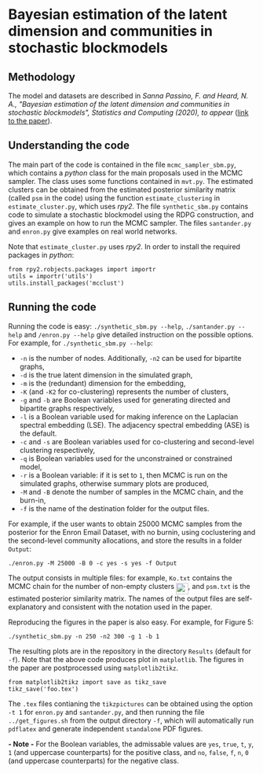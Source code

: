 # Bayesian estimation of the latent dimension and communities in stochastic blockmodels

## Methodology

The model and datasets are described in *Sanna Passino, F. and Heard, N. A., "Bayesian estimation of the latent dimension and communities in stochastic blockmodels", Statistics and Computing (2020), to appear* ([link to the paper](https://link.springer.com/article/10.1007/s11222-020-09946-6)). 

## Understanding the code

The main part of the code is contained in the file `mcmc_sampler_sbm.py`, which contains a *python* class for the main proposals used in the MCMC sampler. The class uses some functions contained in `mvt.py`. The estimated clusters can be obtained from the estimated posterior similarity matrix (called `psm` in the code) using the function `estimate_clustering` in `estimate_cluster.py`, which uses *rpy2*. The file `synthetic_sbm.py` contains code to simulate a stochastic blockmodel using the RDPG construction, and gives an example on how to run the MCMC sampler. The files `santander.py` and `enron.py` give examples on real world networks. 

Note that `estimate_cluster.py` uses *rpy2*. In order to install the required packages in *python*:
```
from rpy2.robjects.packages import importr
utils = importr('utils')
utils.install_packages('mcclust')
```

## Running the code

Running the code is easy: `./synthetic_sbm.py --help`, `./santander.py --help` and `/enron.py --help` give detailed instruction on the possible options. For example, for `./synthetic_sbm.py --help`:

* `-n` is the number of nodes. Additionally, `-n2` can be used for bipartite graphs,
* `-d` is the true latent dimension in the simulated graph,
* `-m` is the (redundant) dimension for the embedding,
* `-K` (and `-K2` for co-clustering) represents the number of clusters, 
* `-g` and `-b` are Boolean variables used for generating directed and bipartite graphs respectively,
* `-l` is a Boolean variable used for making inference on the Laplacian spectral embedding (LSE). The adjacency spectral embedding (ASE) is the default.
* `-c` and `-s` are Boolean variables used for co-clustering and second-level clustering respectively,
* `-q` is Boolean variables used for the unconstrained or constrained model,
* `-r` is a Boolean variable: if it is set to `1`, then MCMC is run on the simulated graphs, otherwise summary plots are produced, 
* `-M` and `-B` denote the number of samples in the MCMC chain, and the burn-in,
* `-f` is the name of the destination folder for the output files. 

For example, if the user wants to obtain 25000 MCMC samples from the posterior for the Enron Email Dataset, with no burnin, using coclustering and the second-level community allocations, and store the results in a folder `Output`:

```
./enron.py -M 25000 -B 0 -c yes -s yes -f Output

```
The output consists in multiple files: for example, `Ko.txt` contains the MCMC chain for the number of non-empty clusters <img src="svgs/c09a28e6f1aeb430bd603a5562d11a90.svg?invert_in_darkmode" align=middle width=24.235233pt height=22.4657235pt/>, and `psm.txt` is the estimated posterior similarity matrix. The names of the output files are self-explanatory and consistent with the notation used in the paper.  

Reproducing the figures in the paper is also easy. For example, for Figure 5:
```
./synthetic_sbm.py -n 250 -n2 300 -g 1 -b 1
```
The resulting plots are in the repository in the directory `Results` (default for `-f`). Note that the above code produces plot in `matplotlib`. The figures in the paper are postprocessed using `matplotlib2tikz`. 
```
from matplotlib2tikz import save as tikz_save
tikz_save('foo.tex')
```
The `.tex` files contianing the `tikzpictures` can be obtained using the option `-t 1` for `enron.py` and `santander.py`, and then running the file `../get_figures.sh` from the output directory `-f`, which will automatically run `pdflatex` and generate independent `standalone` PDF figures.  

**- Note -** For the Boolean variables, the admissable values are `yes`, `true`, `t`, `y`, `1` (and uppercase counterparts) for the positive class, and `no`, `false`, `f`, `n`, `0` (and uppercase counterparts) for the negative class. 

<!--
## References

* Heard, N.A., Rubin-Delanchy, P.T.G. and Lawson, D.J. (2014). "Filtering automated polling traffic in computer network flow data". Proceedings - 2014 IEEE Joint Intelligence and Security Informatics Conference, JISIC 2014, 268-271. ([Link](https://ieeexplore.ieee.org/document/6975589/))
-->

